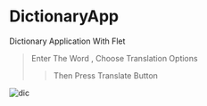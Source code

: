 # DictionaryApp
Dictionary Application With Flet

> Enter The Word , Choose Translation Options
>> Then Press Translate Button

![dic](https://user-images.githubusercontent.com/77455553/211503586-976fd5a6-2687-4bbb-b03b-32d222e3cfd8.jpg)
